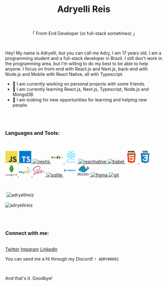 <h1 align="center" > Adryelli Reis</h1>
</br>

<p align="center" >「 Front-End Developer (or full-stack sometimes) 」</p></br>

Hey! My name is Adryelli, but you can call me Adry, I am 17 years old. I am a programming student and a full-stack developer in Brazil. I still don't work in the programming area, but I'm willing to do my best to be able to help anyone. I focus on front-end with React.js and Next.js, back-end with Node.js and Mobile with React Native, all with Typescript.
</br>
- 🔭 I am currently working on personal projects with some friends.
- 🚀 I am currently learning React.js, Next.js, Typescript, Node.js and MongoDB
- 🤝 I am looking for new opportunities for learning and helping new people.
</br>
</br>


<h3 align="left">Languages and Tools:</h3></br>

<p align="left">

<a href="https://developer.mozilla.org/en-US/docs/Web/JavaScript" target="_blank"> <img src="https://raw.githubusercontent.com/devicons/devicon/master/icons/javascript/javascript-original.svg" alt="javascript" width="40" height="40"/> 
</a>
<a href="https://www.typescriptlang.org/" target="_blank"> <img src="https://raw.githubusercontent.com/devicons/devicon/master/icons/typescript/typescript-original.svg" alt="typescript" width="40" height="40"/> </a>
<a href="https://nextjs.org/" target="_blank"> <img src="https://cdn.worldvectorlogo.com/logos/nextjs-3.svg" alt="nextjs" width="40" height="40"/> </a>
<a href="https://nodejs.org" target="_blank"> <img src="https://raw.githubusercontent.com/devicons/devicon/master/icons/nodejs/nodejs-original-wordmark.svg" alt="nodejs" width="40" height="40"/> </a>
<a href="https://reactjs.org/" target="_blank"> <img src="https://raw.githubusercontent.com/devicons/devicon/master/icons/react/react-original-wordmark.svg" alt="react" width="40" height="40"/> </a>
<a href="https://reactnative.dev/" target="_blank"> <img src="https://reactnative.dev/img/header_logo.svg" alt="reactnative" width="40" height="40"/> </a>
<a href="https://babeljs.io/" target="_blank"> <img src="https://www.vectorlogo.zone/logos/babeljs/babeljs-icon.svg" alt="babel" width="40" height="40"/> </a>
<a href="https://www.w3.org/html/" target="_blank"> <img src="https://raw.githubusercontent.com/devicons/devicon/master/icons/html5/html5-original-wordmark.svg" alt="html5" width="40" height="40"/> </a>
<a href="https://www.w3schools.com/css/" target="_blank"> <img src="https://raw.githubusercontent.com/devicons/devicon/master/icons/css3/css3-original-wordmark.svg" alt="css3" width="40" height="40"/> </a>
<a href="https://www.mongodb.com/" target="_blank"> <img src="https://raw.githubusercontent.com/devicons/devicon/master/icons/mongodb/mongodb-original-wordmark.svg" alt="mongodb" width="40" height="40"/> </a>
<a href="https://www.mysql.com/" target="_blank"> <img src="https://raw.githubusercontent.com/devicons/devicon/master/icons/mysql/mysql-original-wordmark.svg" alt="mysql" width="40" height="40"/> </a>
<a href="https://sass-lang.com" target="_blank"> <img src="https://raw.githubusercontent.com/devicons/devicon/master/icons/sass/sass-original.svg" alt="sass" width="40" height="40"/> </a>
<a href="https://www.sqlite.org/" target="_blank"> <img src="https://www.vectorlogo.zone/logos/sqlite/sqlite-icon.svg" alt="sqlite" width="40" height="40"/> </a>
<a href="https://webpack.js.org" target="_blank"> <img src="https://raw.githubusercontent.com/devicons/devicon/d00d0969292a6569d45b06d3f350f463a0107b0d/icons/webpack/webpack-original-wordmark.svg" alt="webpack" width="40" height="40"/></a>
<a href="https://www.docker.com/" target="_blank"> <img src="https://raw.githubusercontent.com/devicons/devicon/master/icons/docker/docker-original-wordmark.svg" alt="docker" width="40" height="40"/> </a>
<a href="https://www.figma.com/" target="_blank"> <img src="https://www.vectorlogo.zone/logos/figma/figma-icon.svg" alt="figma" width="40" height="40"/> </a>
<a href="https://git-scm.com/" target="_blank"> <img src="https://www.vectorlogo.zone/logos/git-scm/git-scm-icon.svg" alt="git" width="40" height="40"/> </a>
</p></br>


<p>&nbsp;<img align="center" src="https://github-readme-stats.vercel.app/api?username=adryellireiz&show_icons=true&theme=dracula&locale=en" alt="adryellireiz" /></p>

<p><img align="center" src="https://github-readme-stats.vercel.app/api/top-langs?username=adryellireiz&show_icons=true&theme=dracula&locale=en&layout=compact" alt="adryellireiz" /></p></br>
</br>

<h3 align="left">Connect with me:</h3></br>
<a href="https://twitter.com/AdryelliReiz" >Twitter</a>
<a href="https://www.instagram.com/adryellireiz/">Intagram</a>
<a href="https://www.linkedin.com/in/adryelli-reis-3505601ab/" >LinkedIn</a>
</br>
<p>You can send me a Hi through my Discord! <code>! ADRY#0002</code></p></br>
<p>And that's it. Goodbye!</p>
